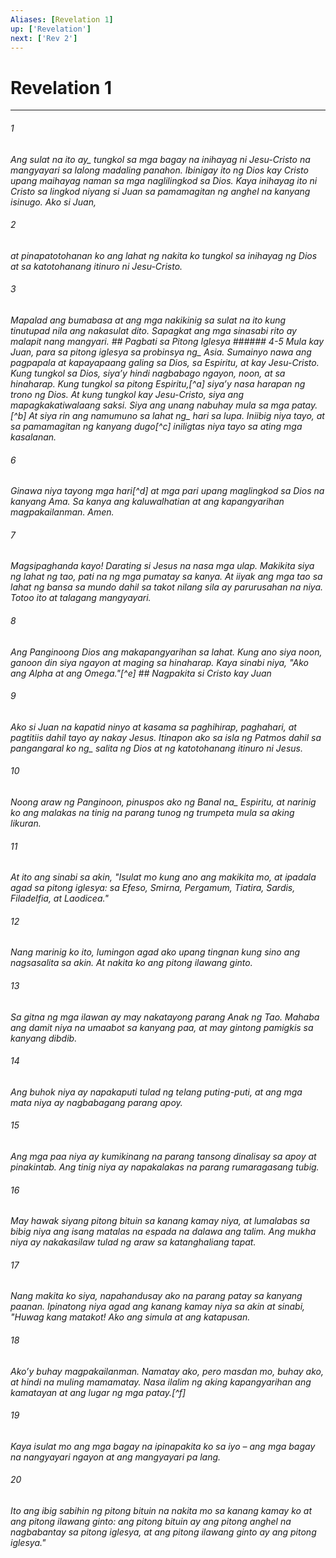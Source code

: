 ```yaml
---
Aliases: [Revelation 1]
up: ['Revelation']
next: ['Rev 2']
---
```

# Revelation 1

***






















###### 1 










<i class="trans-change">Ang sulat na ito ay_ tungkol sa mga bagay na inihayag ni Jesu-Cristo na mangyayari sa lalong madaling panahon. Ibinigay ito ng Dios kay Cristo upang maihayag naman sa mga naglilingkod sa Dios. Kaya inihayag ito ni Cristo sa lingkod niyang si Juan sa pamamagitan ng anghel na kanyang isinugo. Ako si Juan, 





















###### 2 










at pinapatotohanan ko ang lahat ng nakita ko tungkol sa inihayag ng Dios at sa katotohanang itinuro ni Jesu-Cristo. 





















###### 3 










Mapalad ang bumabasa at ang mga nakikinig sa sulat na ito kung tinutupad nila ang nakasulat dito. Sapagkat ang mga sinasabi rito ay malapit nang mangyari. ## Pagbati sa Pitong Iglesya ###### 4-5 Mula kay Juan, para sa pitong iglesya sa <i class="trans-change">probinsya ng_ Asia. Sumainyo nawa ang pagpapala at kapayapaang galing sa Dios, sa Espiritu, at kay Jesu-Cristo. Kung tungkol sa Dios, siyaʼy hindi nagbabago ngayon, noon, at sa hinaharap. Kung tungkol sa pitong Espiritu,[^a] siyaʼy nasa harapan ng trono ng Dios. At kung tungkol kay Jesu-Cristo, siya ang mapagkakatiwalaang saksi. Siya ang unang nabuhay mula sa mga patay.[^b] At siya rin ang namumuno sa <i class="trans-change">lahat ng_ hari sa lupa. Iniibig niya tayo, at sa pamamagitan ng kanyang dugo[^c] iniligtas niya tayo sa ating mga kasalanan. 





















###### 6 










Ginawa niya tayong mga hari[^d] at mga pari upang maglingkod sa Dios na kanyang Ama. Sa kanya ang kaluwalhatian at ang kapangyarihan magpakailanman. Amen. 





















###### 7 










Magsipaghanda kayo! Darating si Jesus na nasa mga ulap. Makikita siya ng lahat ng tao, pati na ng mga pumatay sa kanya. At iiyak ang mga tao sa lahat ng bansa sa mundo dahil sa takot nilang sila ay parurusahan na niya. Totoo ito at talagang mangyayari. 





















###### 8 










Ang Panginoong Dios ang makapangyarihan sa lahat. Kung ano siya noon, ganoon din siya ngayon at maging sa hinaharap. Kaya sinabi niya, "Ako ang Alpha at ang Omega."[^e] ## Nagpakita si Cristo kay Juan 





















###### 9 










Ako si Juan na kapatid ninyo at kasama sa paghihirap, paghahari, at pagtitiis dahil tayo ay nakay Jesus. Itinapon ako sa isla ng Patmos dahil sa <i class="trans-change">pangangaral ko ng_ salita ng Dios at ng katotohanang itinuro ni Jesus. 





















###### 10 










Noong araw ng Panginoon, pinuspos ako ng <i class="trans-change">Banal na_ Espiritu, at narinig ko ang malakas na tinig na parang tunog ng trumpeta mula sa aking likuran. 





















###### 11 










At ito ang sinabi sa akin, "Isulat mo kung ano ang makikita mo, at ipadala agad sa pitong iglesya: sa Efeso, Smirna, Pergamum, Tiatira, Sardis, Filadelfia, at Laodicea." 





















###### 12 










Nang marinig ko ito, lumingon agad ako upang tingnan kung sino ang nagsasalita sa akin. At nakita ko ang pitong ilawang ginto. 





















###### 13 










Sa gitna ng mga ilawan ay may nakatayong parang Anak ng Tao. Mahaba ang damit niya na umaabot sa kanyang paa, at may gintong pamigkis sa kanyang dibdib. 





















###### 14 










Ang buhok niya ay napakaputi tulad ng telang puting-puti, at ang mga mata niya ay nagbabagang parang apoy. 





















###### 15 










Ang mga paa niya ay kumikinang na parang tansong dinalisay sa apoy at pinakintab. Ang tinig niya ay napakalakas na parang rumaragasang tubig. 





















###### 16 










May hawak siyang pitong bituin sa kanang kamay niya, at lumalabas sa bibig niya ang isang matalas na espada na dalawa ang talim. Ang mukha niya ay nakakasilaw tulad ng araw sa katanghaliang tapat. 





















###### 17 










Nang makita ko siya, napahandusay ako na parang patay sa kanyang paanan. Ipinatong niya agad ang kanang kamay niya sa akin at sinabi, "Huwag kang matakot! Ako ang simula at ang katapusan. 





















###### 18 










Akoʼy buhay magpakailanman. Namatay ako, pero masdan mo, buhay ako, at hindi na muling mamamatay. Nasa ilalim ng aking kapangyarihan ang kamatayan at ang lugar ng mga patay.[^f] 





















###### 19 










Kaya isulat mo ang mga bagay na ipinapakita ko sa iyo – ang mga bagay na nangyayari ngayon at ang mangyayari pa lang. 





















###### 20 










Ito ang ibig sabihin ng pitong bituin na nakita mo sa kanang kamay ko at ang pitong ilawang ginto: ang pitong bituin ay ang pitong anghel na nagbabantay sa pitong iglesya, at ang pitong ilawang ginto ay ang pitong iglesya."
